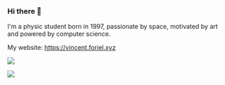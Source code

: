 ### Hi there 👋

I'm a physic student born in 1997, passionate by space, motivated by art and powered by computer science.

My website: https://vincent.foriel.xyz

![](https://github-readme-stats.vercel.app/api?username=LeiRoF&layout=compact&theme=react)

![](https://github-readme-stats.vercel.app/api/top-langs/?username=LeiRoF&layout=compact&theme=react&hide=HTML,GNUplot,Jupyter%20Notebook)
